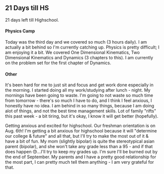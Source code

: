 ## 21 Days till HS

21 days left till Highschool.

#### Physics Camp
Today was the third day and we covered so much (3 hours daily). I am actually a bit behind so I'm currently catching up. Physics is pretty difficult; I am 
enjoying it a bit. We covered One Dimensional Kinematics, Two Dimensional Kinematics and Dynamics (3 chapters to this). I am currently on the problem set 
for the first chapter of Dynamics.

#### Other
It's been hard for me to just sit and focus and get work done especially in the morning. I started doing all my work/studying after lunch - night. My 
mornings have been going to waste. I'm going to not waste so much time from tomorrow - there's so much I have to do, and I think I feel anxious, I honestly
have no idea. I am behind in so many things, because I am doing alot of things, and not the best time management skills. Lot of family "rifts" this past week - a bit tiring, but it's okay, I know it will get better (hopefully). 

Getting anxious and excited for
highschool. Our freshman orientation is on Aug. 6th! I'm getting a bit anxious for highschool because it will "determine our college & future" and all that, but I'll 
try to make the most out of it & have a bit of fun. My mom (slightly bipolar) is quite the stereotypical asian parent (bipolar), and she won't take any grade less than a 95 - and if that 
does happen 😓...I'll try to keep my grades up. I'm sure I'll be burned out by the end of September. My parents and I have a pretty good relationship for the most part,
I can pretty much tell them anything - I am very grateful for that.

